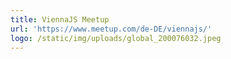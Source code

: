 ```yaml
---
title: ViennaJS Meetup
url: 'https://www.meetup.com/de-DE/viennajs/'
logo: /static/img/uploads/global_200076032.jpeg
---
```



